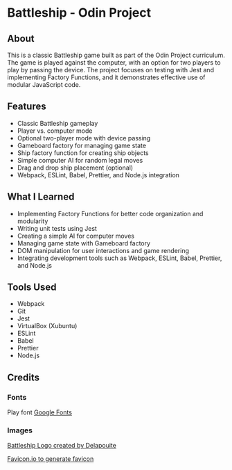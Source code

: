 # Battleship - Odin Project

## About

This is a classic Battleship game built as part of the Odin Project curriculum. The game is played against the computer, with an option for two players to play by passing the device. The project focuses on testing with Jest and implementing Factory Functions, and it demonstrates effective use of modular JavaScript code.

## Features

- Classic Battleship gameplay
- Player vs. computer mode
- Optional two-player mode with device passing
- Gameboard factory for managing game state
- Ship factory function for creating ship objects
- Simple computer AI for random legal moves
- Drag and drop ship placement (optional)
- Webpack, ESLint, Babel, Prettier, and Node.js integration

## What I Learned

- Implementing Factory Functions for better code organization and modularity
- Writing unit tests using Jest
- Creating a simple AI for computer moves
- Managing game state with Gameboard factory
- DOM manipulation for user interactions and game rendering
- Integrating development tools such as Webpack, ESLint, Babel, Prettier, and Node.js

## Tools Used

- Webpack
- Git
- Jest
- VirtualBox (Xubuntu)
- ESLint
- Babel
- Prettier
- Node.js

## Credits

### Fonts

Play font
[Google Fonts](https://fonts.google.com/specimen/Play?query=play)

### Images

[Battleship Logo created by Delapouite](https://game-icons.net/1x1/delapouite/drakkar.html)

[Favicon.io to generate favicon](https://favicon.io/)
